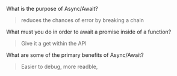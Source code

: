 What is the purpose of Async/Await?
>reduces the chances of error by breaking a chain

What must you do in order to await a promise inside of a function? 
>Give it a get within the API

What are some of the primary benefits of Async/Await?
>Easier to debug, more readble,

